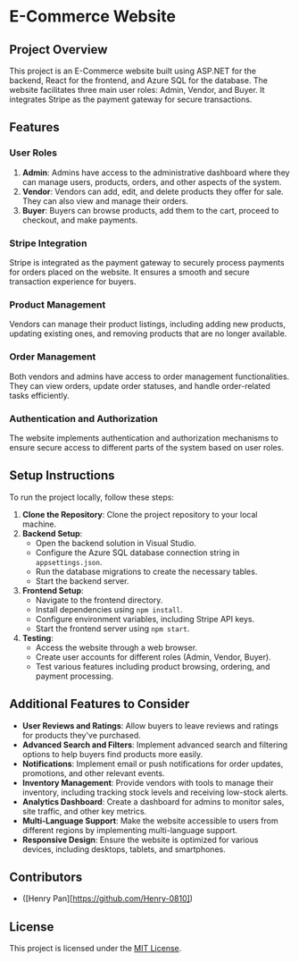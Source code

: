 # E-Commerce Website

## Project Overview
This project is an E-Commerce website built using ASP.NET for the backend, React for the frontend, and Azure SQL for the database. The website facilitates three main user roles: Admin, Vendor, and Buyer. It integrates Stripe as the payment gateway for secure transactions.

## Features

### User Roles
1. **Admin**: Admins have access to the administrative dashboard where they can manage users, products, orders, and other aspects of the system.
2. **Vendor**: Vendors can add, edit, and delete products they offer for sale. They can also view and manage their orders.
3. **Buyer**: Buyers can browse products, add them to the cart, proceed to checkout, and make payments.

### Stripe Integration
Stripe is integrated as the payment gateway to securely process payments for orders placed on the website. It ensures a smooth and secure transaction experience for buyers.

### Product Management
Vendors can manage their product listings, including adding new products, updating existing ones, and removing products that are no longer available.

### Order Management
Both vendors and admins have access to order management functionalities. They can view orders, update order statuses, and handle order-related tasks efficiently.

### Authentication and Authorization
The website implements authentication and authorization mechanisms to ensure secure access to different parts of the system based on user roles.

## Setup Instructions
To run the project locally, follow these steps:

1. **Clone the Repository**: Clone the project repository to your local machine.
2. **Backend Setup**:
   - Open the backend solution in Visual Studio.
   - Configure the Azure SQL database connection string in `appsettings.json`.
   - Run the database migrations to create the necessary tables.
   - Start the backend server.
3. **Frontend Setup**:
   - Navigate to the frontend directory.
   - Install dependencies using `npm install`.
   - Configure environment variables, including Stripe API keys.
   - Start the frontend server using `npm start`.
4. **Testing**:
   - Access the website through a web browser.
   - Create user accounts for different roles (Admin, Vendor, Buyer).
   - Test various features including product browsing, ordering, and payment processing.

## Additional Features to Consider
- **User Reviews and Ratings**: Allow buyers to leave reviews and ratings for products they've purchased.
- **Advanced Search and Filters**: Implement advanced search and filtering options to help buyers find products more easily.
- **Notifications**: Implement email or push notifications for order updates, promotions, and other relevant events.
- **Inventory Management**: Provide vendors with tools to manage their inventory, including tracking stock levels and receiving low-stock alerts.
- **Analytics Dashboard**: Create a dashboard for admins to monitor sales, site traffic, and other key metrics.
- **Multi-Language Support**: Make the website accessible to users from different regions by implementing multi-language support.
- **Responsive Design**: Ensure the website is optimized for various devices, including desktops, tablets, and smartphones.

## Contributors
- ([Henry Pan][https://github.com/Henry-0810])

## License
This project is licensed under the [MIT License](LICENSE).
